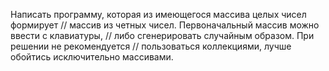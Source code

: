 Написать программу, которая из имеющегося массива целых чисел формирует
// массив из четных чисел. Первоначальный массив можно ввести с клавиатуры,
// либо сгенерировать случайным образом. При решении не рекомендуется
// пользоваться коллекциями, лучше обойтись исключительно массивами.
